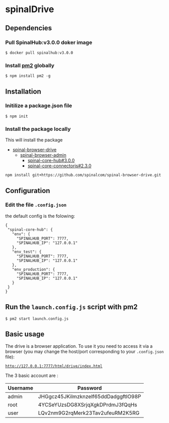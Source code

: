 # spinalDrive

## Dependencies

### Pull SpinalHub:v3.0.0 doker image
```
$ docker pull spinalhub:v3.0.0
```
### Install [pm2](https://github.com/Unitech/pm2) globally
```
$ npm install pm2 -g
```


## Installation

### Initilize a package.json file

```
$ npm init
```

### Install the package locally

This will install the package
 - [spinal-browser-drive](https://github.com/spinalcom/spinal-browser-drive)
   - [spinal-browser-admin](https://github.com/spinalcom/spinal-browser-admin)
     - [spinal-core-hub#3.0.0](https://github.com/spinalcom/spinal-core-hub)
     - [spinal-core-connectorjs#2.3.0](https://github.com/spinalcom/spinal-core-connectorjs)


```
npm install git+https://github.com/spinalcom/spinal-browser-drive.git
```

## Configuration

### Edit the file `.config.json`

 the default config is the folowing:
 ```
{
  "spinal-core-hub": {
    "env": {
      "SPINALHUB_PORT": 7777,
      "SPINALHUB_IP": "127.0.0.1"
    },
    "env_test": {
      "SPINALHUB_PORT": 7777,
      "SPINALHUB_IP": "127.0.0.1"
    },
    "env_production": {
      "SPINALHUB_PORT": 7777,
      "SPINALHUB_IP": "127.0.0.1"
    }
  }
}
```

## Run the `launch.config.js` script with pm2
```
$ pm2 start launch.config.js
```

## Basic usage

The drive is a browser application. To use it you need to access it via a browser (you may change the host/port corresponding to your `.config.json` file):

[`http://127.0.0.1:7777/html/drive/index.html`](http://127.0.0.1:7777/html/drive/index.html)

The 3 basic account are :

Username | Password
-|-
admin | JHGgcz45JKilmzknzelf65ddDadggftIO98P
root | 4YCSeYUzsDG8XSrjqXgkDPrdmJ3fQqHs
user | LQv2nm9G2rqMerk23Tav2ufeuRM2K5RG
